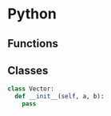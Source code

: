 # Python

## Functions

## Classes

```python
class Vector:
  def __init__(self, a, b):
    pass
```
